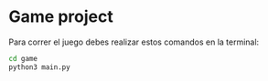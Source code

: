 # Game project


Para correr el juego debes realizar estos comandos en la terminal:

```sh
cd game
python3 main.py
```

